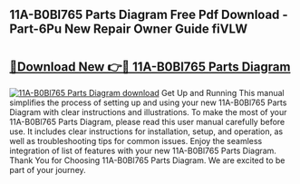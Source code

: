 ## 11A-B0Bl765 Parts Diagram Free Pdf Download - Part-6Pu New Repair Owner Guide fiVLW

# <h2><a href="http://dfor4h.blite.top/?on=11A-B0Bl765+Parts+Diagram">🔗Download New 👉🔴 11A-B0Bl765 Parts Diagram</a></h2>

[![11A-B0Bl765 Parts Diagram download](https://i.imgur.com/lujVjoI.png)](http://dfor4h.blite.top/?on=11A-B0Bl765+Parts+Diagram)
Get Up and Running This manual simplifies the process of setting up and using your new 11A-B0Bl765 Parts Diagram with clear instructions and illustrations. To make the most of your 11A-B0Bl765 Parts Diagram, please read this user manual carefully before use. It includes clear instructions for installation, setup, and operation, as well as troubleshooting tips for common issues. Enjoy the seamless integration of list of features with your new 11A-B0Bl765 Parts Diagram. Thank You for Choosing 11A-B0Bl765 Parts Diagram. We are excited to be part of your journey.
